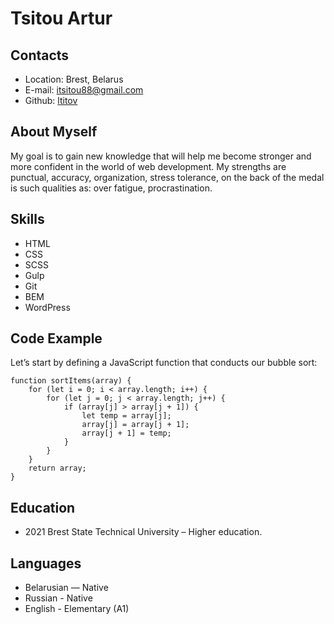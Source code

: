 # **Tsitou Artur**

## Contacts

- Location: Brest, Belarus
- E-mail: <itsitou88@gmail.com>
- Github: [ltitov](https://github.com/ltitov)

## About Myself

My goal is to gain new knowledge that will help me become stronger and more confident in the world of web development. My strengths are punctual, accuracy, organization, stress tolerance, on the back of the medal is such qualities as: over fatigue, procrastination.

## Skills

- HTML
- CSS
- SCSS
- Gulp
- Git
- BEM
- WordPress

## Code Example

Let’s start by defining a JavaScript function that conducts our bubble sort:

```
function sortItems(array) {
	for (let i = 0; i < array.length; i++) {
		for (let j = 0; j < array.length; j++) {
			if (array[j] > array[j + 1]) {
				let temp = array[j];
				array[j] = array[j + 1];
				array[j + 1] = temp;
			}
		}
	}
	return array;
}
```

## Education

- 2021 Brest State Technical University – Higher education.

## Languages

- Belarusian — Native
- Russian - Native
- English - Elementary (A1)
